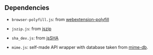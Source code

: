 ## Dependencies

* `browser-polyfill.js`: from [webextension-polyfill](https://unpkg.com/browse/webextension-polyfill@0.10.0/dist/)

* `jszip.js`: from [jszip](https://github.com/Stuk/jszip/blob/v3.10.1/dist/jszip.js)

* `sha_dev.js`: from [jsSHA](https://github.com/Caligatio/jsSHA/blob/v2.3.1/src/sha_dev.js)

* `mime.js`: self-made API wrapper with database taken from [mime-db](https://github.com/jshttp/mime-db/blob/v1.52.0/db.json).
